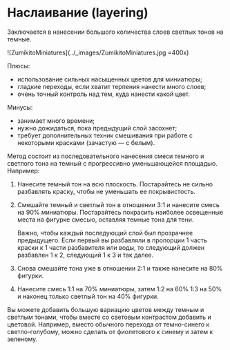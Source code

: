 # Наслаивание (layering)

Заключается в нанесении большого количества слоев светлых тонов на темные.

![ZumikitoMiniatures](../_images/ZumikitoMiniatures.jpg =400x)


Плюсы:

- использование сильных насыщенных цветов для миниатюры;
- гладкие переходы, если хватит терпения нанести много слоев;
- очень точный контроль над тем, куда нанести какой цвет.

Минусы:

- занимает много времени;
- нужно дожидаться, пока предыдущий слой засохнет;
- требует дополнительных техник смешивания при работе с некоторыми красками (зачастую — с белым).

Метод состоит из последовательного нанесения смеси темного и светлого тона на темный с прогрессивно уменьшающейся площадью. Например:

1. Нанесите темный тон на всю плоскость. Постарайтесь не сильно разбавлять краску, чтобы не уменьшать ее покрывистость.
2. Смешайте темный и светлый тон в отношении 3:1 и нанесите смесь на 90% миниатюры. Постарайтесь покрасить наиболее освещенные места на фигурке смесью, оставляя темные тона для тени.
    
    Важно, чтобы каждый последующий слой был прозрачнее предыдущего. Если первый вы разбавляли в пропорции 1 часть краски к 1 части разбавителя или воды, то следующий должен разбавлен 1 к 2, следующий 1 к 3 и так далее.
    
3. Снова смешайте тона уже в отношении 2:1 и также нанесите на 80% фигурки.
4. Нанесите смесь 1:1 на 70% миниатюры, затем 1:2 на 60% 1:3 на 50% и наконец только светлый тон на 40% фигурки.

Вы можете добавить большую вариацию цветов между темным и светлым тонами, чтобы вместе со световым контрастом добавить и цветовой. Например, вместо обычного перехода от темно-синего к светло-голубому, можно сделать от фиолетового к синему и затем к зеленому.